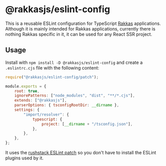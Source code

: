 # @rakkasjs/eslint-config

This is a reusable ESLint configuration for TypeScript [Rakkas](https://rakkasjs.org) applications. Although it is mainly intended for Rakkas applications, currently there is nothing Rakkas specific in it, it can be used for any React SSR project.

## Usage

Install with `npm install -D @rakkasjs/eslint-config` and create a `.eslintrc.cjs` file with the following content:

```js
require("@rakkasjs/eslint-config/patch");

module.exports = {
	root: true,
	ignorePatterns: ["node_modules", "dist", "**/*.cjs"],
	extends: ["@rakkasjs"],
	parserOptions: { tsconfigRootDir: __dirname },
	settings: {
		"import/resolver": {
			typescript: {
				project: [__dirname + "/tsconfig.json"],
			},
		},
	},
};
```

It uses the [rushstack ESLint patch](https://www.npmjs.com/package/@rushstack/eslint-patch) so you don't have to install the ESLint plugins used by it.
